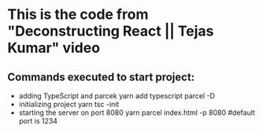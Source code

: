 # This is the code from "Deconstructing React || Tejas Kumar" video

## Commands executed to start project:
- adding TypeScript and parcek
yarn add typescript parcel -D
- initializing project
yarn tsc -init
- starting the server on port 8080
yarn parcel index.html -p 8080 #default port is 1234

